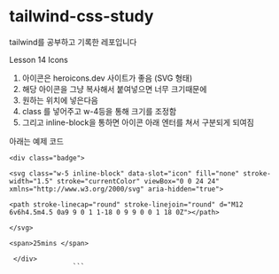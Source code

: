 # tailwind-css-study
tailwind를 공부하고 기록한 레포입니다

Lesson 14 Icons 
1. 아이콘은 heroicons.dev 사이트가 좋음 (SVG 형태)
2. 해당 아이콘을 그냥 복사해서 붙여넣으면 너무 크기때문에
3. 원하는 위치에 넣은다음
4. class 를 넣어주고 w-4등을 통해 크기를 조정함
5. 그리고 inline-block을 통하면 아이콘 아래 엔터를 쳐서 
구분되게 되여짐 

아래는 예제 코드
```
<div class="badge">

<svg class="w-5 inline-block" data-slot="icon" fill="none" stroke-width="1.5" stroke="currentColor" viewBox="0 0 24 24" xmlns="http://www.w3.org/2000/svg" aria-hidden="true">

<path stroke-linecap="round" stroke-linejoin="round" d="M12 6v6h4.5m4.5 0a9 9 0 1 1-18 0 9 9 0 0 1 18 0Z"></path>

</svg>

<span>25mins </span>

 </div>
                ```
